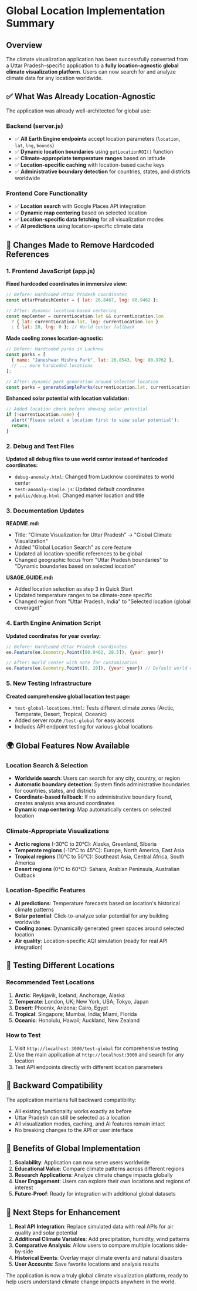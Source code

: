 # Global Location Implementation Summary

## Overview
The climate visualization application has been successfully converted from a Uttar Pradesh-specific application to a **fully location-agnostic global climate visualization platform**. Users can now search for and analyze climate data for any location worldwide.

## ✅ What Was Already Location-Agnostic

The application was already well-architected for global use:

### Backend (server.js)
- ✅ **All Earth Engine endpoints** accept location parameters (`location`, `lat`, `lng`, `bounds`)
- ✅ **Dynamic location boundaries** using `getLocationROI()` function
- ✅ **Climate-appropriate temperature ranges** based on latitude
- ✅ **Location-specific caching** with location-based cache keys
- ✅ **Administrative boundary detection** for countries, states, and districts worldwide

### Frontend Core Functionality
- ✅ **Location search** with Google Places API integration
- ✅ **Dynamic map centering** based on selected location
- ✅ **Location-specific data fetching** for all visualization modes
- ✅ **AI predictions** using location-specific climate data

## 🔧 Changes Made to Remove Hardcoded References

### 1. Frontend JavaScript (app.js)
**Fixed hardcoded coordinates in immersive view:**
```javascript
// Before: Hardcoded Uttar Pradesh coordinates
const uttarPradeshCenter = { lat: 26.8467, lng: 80.9462 };

// After: Dynamic location-based centering
const mapCenter = currentLocation.lat && currentLocation.lon 
  ? { lat: currentLocation.lat, lng: currentLocation.lon }
  : { lat: 20, lng: 0 }; // World center fallback
```

**Made cooling zones location-agnostic:**
```javascript
// Before: Hardcoded parks in Lucknow
const parks = [
  { name: "Janeshwar Mishra Park", lat: 26.8543, lng: 80.9762 },
  // ... more hardcoded locations
];

// After: Dynamic park generation around selected location
const parks = generateSampleParks(currentLocation.lat, currentLocation.lon, currentLocation.name);
```

**Enhanced solar potential with location validation:**
```javascript
// Added location check before showing solar potential
if (!currentLocation.name) {
  alert('Please select a location first to view solar potential');
  return;
}
```

### 2. Debug and Test Files
**Updated all debug files to use world center instead of hardcoded coordinates:**
- `debug-anomaly.html`: Changed from Lucknow coordinates to world center
- `test-anomaly-simple.js`: Updated default coordinates
- `public/debug.html`: Changed marker location and title

### 3. Documentation Updates
**README.md:**
- Title: "Climate Visualization for Uttar Pradesh" → "Global Climate Visualization"
- Added "Global Location Search" as core feature
- Updated all location-specific references to be global
- Changed geographic focus from "Uttar Pradesh boundaries" to "Dynamic boundaries based on selected location"

**USAGE_GUIDE.md:**
- Added location selection as step 3 in Quick Start
- Updated temperature ranges to be climate-zone specific
- Changed region from "Uttar Pradesh, India" to "Selected location (global coverage)"

### 4. Earth Engine Animation Script
**Updated coordinates for year overlay:**
```javascript
// Before: Hardcoded Uttar Pradesh coordinates
ee.Feature(ee.Geometry.Point([80.9462, 28.5]), {year: year})

// After: World center with note for customization
ee.Feature(ee.Geometry.Point([0, 20]), {year: year}) // Default world center - adjust as needed
```

### 5. New Testing Infrastructure
**Created comprehensive global location test page:**
- `test-global-locations.html`: Tests different climate zones (Arctic, Temperate, Desert, Tropical, Oceanic)
- Added server route `/test-global` for easy access
- Includes API endpoint testing for various global locations

## 🌍 Global Features Now Available

### Location Search & Selection
- **Worldwide search**: Users can search for any city, country, or region
- **Automatic boundary detection**: System finds administrative boundaries for countries, states, and districts
- **Coordinate-based fallback**: If no administrative boundary found, creates analysis area around coordinates
- **Dynamic map centering**: Map automatically centers on selected location

### Climate-Appropriate Visualizations
- **Arctic regions** (-30°C to 20°C): Alaska, Greenland, Siberia
- **Temperate regions** (-10°C to 45°C): Europe, North America, East Asia
- **Tropical regions** (10°C to 50°C): Southeast Asia, Central Africa, South America
- **Desert regions** (0°C to 60°C): Sahara, Arabian Peninsula, Australian Outback

### Location-Specific Features
- **AI predictions**: Temperature forecasts based on location's historical climate patterns
- **Solar potential**: Click-to-analyze solar potential for any building worldwide
- **Cooling zones**: Dynamically generated green spaces around selected location
- **Air quality**: Location-specific AQI simulation (ready for real API integration)

## 🧪 Testing Different Locations

### Recommended Test Locations
1. **Arctic**: Reykjavik, Iceland; Anchorage, Alaska
2. **Temperate**: London, UK; New York, USA; Tokyo, Japan
3. **Desert**: Phoenix, Arizona; Cairo, Egypt
4. **Tropical**: Singapore; Mumbai, India; Miami, Florida
5. **Oceanic**: Honolulu, Hawaii; Auckland, New Zealand

### How to Test
1. Visit `http://localhost:3000/test-global` for comprehensive testing
2. Use the main application at `http://localhost:3000` and search for any location
3. Test API endpoints directly with different location parameters

## 🔄 Backward Compatibility

The application maintains full backward compatibility:
- All existing functionality works exactly as before
- Uttar Pradesh can still be selected as a location
- All visualization modes, caching, and AI features remain intact
- No breaking changes to the API or user interface

## 🚀 Benefits of Global Implementation

1. **Scalability**: Application can now serve users worldwide
2. **Educational Value**: Compare climate patterns across different regions
3. **Research Applications**: Analyze climate change impacts globally
4. **User Engagement**: Users can explore their own locations and regions of interest
5. **Future-Proof**: Ready for integration with additional global datasets

## 📝 Next Steps for Enhancement

1. **Real API Integration**: Replace simulated data with real APIs for air quality and solar potential
2. **Additional Climate Variables**: Add precipitation, humidity, wind patterns
3. **Comparative Analysis**: Allow users to compare multiple locations side-by-side
4. **Historical Events**: Overlay major climate events and natural disasters
5. **User Accounts**: Save favorite locations and analysis results

The application is now a truly global climate visualization platform, ready to help users understand climate change impacts anywhere in the world.